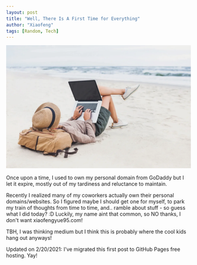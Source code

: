 ```yaml
---
layout: post
title: "Well, There Is A First Time for Everything"
author: "Xiaofeng"
tags: [Random, Tech]
---
```


![beachmac](../assets/images/beachmac.webp)

Once upon a time, I used to own my personal domain from GoDaddy but I let it expire, mostly out of my tardiness and reluctance to maintain. 

Recently I realized many of my coworkers actually own their personal domains/websites. So I figured maybe I should get one for myself, to park my train of thoughts from time to time, and.. ramble about stuff - so guess what I did today? :D Luckily, my name aint that common, so NO thanks, I don't want xiaofengyue95.com! 

TBH, I was thinking medium but I think this is probably where the cool kids hang out anyways! 

Updated on 2/20/2021: I've migrated this first post to GitHub Pages free hosting. Yay!
